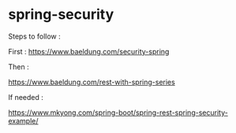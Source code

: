 # spring-security

Steps to follow :

First : 
https://www.baeldung.com/security-spring

Then :

https://www.baeldung.com/rest-with-spring-series

If needed :

https://www.mkyong.com/spring-boot/spring-rest-spring-security-example/
